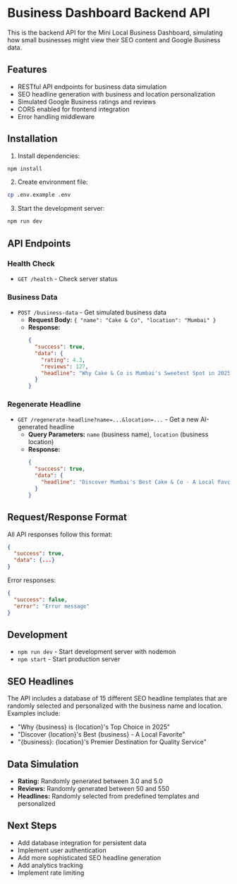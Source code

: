 # Business Dashboard Backend API

This is the backend API for the Mini Local Business Dashboard, simulating how small businesses might view their SEO content and Google Business data.

## Features

- RESTful API endpoints for business data simulation
- SEO headline generation with business and location personalization
- Simulated Google Business ratings and reviews
- CORS enabled for frontend integration
- Error handling middleware

## Installation

1. Install dependencies:
```bash
npm install
```

2. Create environment file:
```bash
cp .env.example .env
```

3. Start the development server:
```bash
npm run dev
```

## API Endpoints

### Health Check
- `GET /health` - Check server status

### Business Data
- `POST /business-data` - Get simulated business data
  - **Request Body:** `{ "name": "Cake & Co", "location": "Mumbai" }`
  - **Response:** 
    ```json
    {
      "success": true,
      "data": {
        "rating": 4.3,
        "reviews": 127,
        "headline": "Why Cake & Co is Mumbai's Sweetest Spot in 2025"
      }
    }
    ```

### Regenerate Headline
- `GET /regenerate-headline?name=...&location=...` - Get a new AI-generated headline
  - **Query Parameters:** `name` (business name), `location` (business location)
  - **Response:**
    ```json
    {
      "success": true,
      "data": {
        "headline": "Discover Mumbai's Best Cake & Co - A Local Favorite"
      }
    }
    ```

## Request/Response Format

All API responses follow this format:
```json
{
  "success": true,
  "data": {...}
}
```

Error responses:
```json
{
  "success": false,
  "error": "Error message"
}
```

## Development

- `npm run dev` - Start development server with nodemon
- `npm start` - Start production server

## SEO Headlines

The API includes a database of 15 different SEO headline templates that are randomly selected and personalized with the business name and location. Examples include:

- "Why {business} is {location}'s Top Choice in 2025"
- "Discover {location}'s Best {business} - A Local Favorite"
- "{business}: {location}'s Premier Destination for Quality Service"

## Data Simulation

- **Rating:** Randomly generated between 3.0 and 5.0
- **Reviews:** Randomly generated between 50 and 550
- **Headlines:** Randomly selected from predefined templates and personalized

## Next Steps

- Add database integration for persistent data
- Implement user authentication
- Add more sophisticated SEO headline generation
- Add analytics tracking
- Implement rate limiting 
